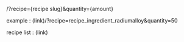 /?recipe={recipe slug}&quantity={amount}

example : (link)/?recipe=recipe_ingredient_radiumalloy&quantity=50

recipe list : (link)
